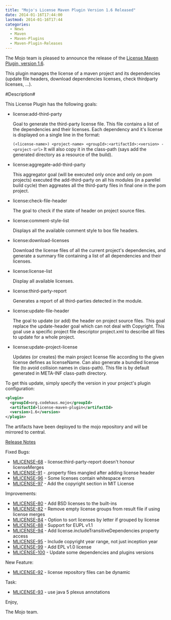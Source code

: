 ```yaml
---
title: "Mojo's License Maven Plugin Version 1.6 Released"
date: 2014-01-16T17:44:00
lastmod: 2014-01-16T17:44
categories:
  - News
  - Maven
  - Maven-Plugins
  - Maven-Plugin-Releases
---
```

The Mojo team is pleased to announce the release of the 
[License Maven Plugin, version 1.6](http://mojo.codehaus.org/license-maven-plugin). 

This plugin manages the license of a maven project and its dependencies
(update file headers, download dependencies licenses, check thirdparty
licenses, ...).

#Description#

This License Plugin has the following goals:

* license:add-third-party

  Goal to generate the third-party license file. This file contains a list of
  the dependencies and their licenses. Each dependency and it's license is
  displayed on a single line in the format:
  
  `(<license-name>) <project-name> <groupId>:<artifactId>:<version> - <project-url>`
  It will also copy it in the class-path (says add the generated directory as a
  resource of the build).

* license:aggregate-add-third-party

  This aggregator goal (will be executed only once and only on pom projects)
  executed the add-third-party on all his modules (in a parellel build cycle)
  then aggreates all the third-party files in final one in the pom project.

* license:check-file-header

  The goal to check if the state of header on project source files.

* license:comment-style-list

  Displays all the available comment style to box file headers.

* license:download-licenses

  Download the license files of all the current project's dependencies, and
  generate a summary file containing a list of all dependencies and their
  licenses.

* license:license-list

  Display all available licenses.

* license:third-party-report

  Generates a report of all third-parties detected in the module.

* license:update-file-header

  The goal to update (or add) the header on project source files. This goal
  replace the update-header goal which can not deal with Copyright. This goal
  use a specific project file descriptor project.xml to describe all files to
  update for a whole project.

* license:update-project-license

  Updates (or creates) the main project license file according to the given
  license defines as licenseName. Can also generate a bundled license file (to
  avoid collision names in class-path). This file is by default generated in
  META-INF class-path directory.

To get this update, simply specify the version in your project's plugin
configuration: 

```xml
<plugin>
  <groupId>org.codehaus.mojo</groupId>
  <artifactId>license-maven-plugin</artifactId>
  <version>1.6</version>
</plugin>
```


The artifacts have been deployed to the mojo repository and will be
mirrored to central.

<!-- more -->

[Release Notes](https://jira.codehaus.org/secure/ReleaseNote.jspa?projectId=12330&version=19576)

Fixed Bugs:

 * [MLICENSE-68](https://issues.apache.org/jira/browse/MLICENSE-68) - license:third-party-report doesn't honour licenseMerges
 * [MLICENSE-91](https://issues.apache.org/jira/browse/MLICENSE-91) - .property files mangled after adding license header
 * [MLICENSE-96](https://issues.apache.org/jira/browse/MLICENSE-96) - Some licenses contain whitespace errors
 * [MLICENSE-97](https://issues.apache.org/jira/browse/MLICENSE-97) - Add the copyright section in MIT License

Improvements:

 * [MLICENSE-80](https://issues.apache.org/jira/browse/MLICENSE-80) - Add BSD licenses to the built-ins
 * [MLICENSE-82](https://issues.apache.org/jira/browse/MLICENSE-82) - Remove empty license groups from result file if using license merges
 * [MLICENSE-84](https://issues.apache.org/jira/browse/MLICENSE-84) - Option to sort licenses by letter if grouped by license
 * [MLICENSE-88](https://issues.apache.org/jira/browse/MLICENSE-88) - Support for EUPL v1.1
 * [MLICENSE-94](https://issues.apache.org/jira/browse/MLICENSE-94) - Add license.includeTransitiveDependencies property access
 * [MLICENSE-95](https://issues.apache.org/jira/browse/MLICENSE-95) - Include copyright year range, not just inception year
 * [MLICENSE-99](https://issues.apache.org/jira/browse/MLICENSE-99) - Add  EPL v1.0 license
 * [MLICENSE-100](https://issues.apache.org/jira/browse/MLICENSE-100) - Update some dependencies and plugins versions

New Feature:

 * [MLICENSE-92](https://issues.apache.org/jira/browse/MLICENSE-92) - license repository files can be dynamic

Task:

 * [MLICENSE-93](https://issues.apache.org/jira/browse/MLICENSE-93) - use java 5 plexus annotations

Enjoy,

The Mojo team.

